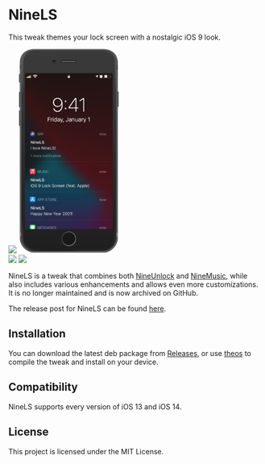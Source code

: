 # NineLS
This tweak themes your lock screen with a nostalgic iOS 9 look.

<img width=200 src="https://github.com/minh-ton/NineLS/blob/main/img/ss1.png?raw=true"> <img width=200 src="https://github.com/minh-ton/NineLS/blob/main/img/ss2.png?raw=true"> <br> <img width=200 src="https://github.com/minh-ton/NineLS/blob/main/img/ss3.png?raw=true"> <img width=200 src="https://github.com/minh-ton/NineLS/blob/main/img/ss4.png?raw=true">

NineLS is a tweak that combines both [NineUnlock](https://github.com/minh-ton/NineUnlock) and [NineMusic](https://github.com/minh-ton/NineMusic), while also includes various enhancements and allows even more customizations. It is no longer maintained and is now archived on GitHub.

The release post for NineLS can be found [here](https://www.reddit.com/r/jailbreak/comments/ko42qi/free_release_ninels_ios_9_inspired_lock_screen/).

## Installation
You can download the latest deb package from [Releases](https://github.com/minh-ton/NineLS/releases), or use [theos](https://github.com/theos/theos) to compile the tweak and install on your device.

## Compatibility
NineLS supports every version of iOS 13 and iOS 14.

## License
This project is licensed under the MIT License.
